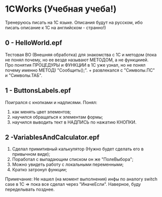 # 1CWorks (Учебная учеба!)
Тренеруюсь писать на 1С языке. Описания будут на русском, ибо писать описание к 1С  на английском - странно!)

0 - HelloWorld.epf
--------------------
  Тестовая ВО (Внешняя обработка) для знакомства с 1C и методом (пока не понял почему, но ее везде называют МЕТОДОМ, а не функциией. 
Про понятия ПРОЦЕДУРЫ и ФУНКЦИИ в 1С уже узнал, но не понял почему именно МЕТОД) "Сообщить();". + развлекался с "Символы.ПС" и "Символы.ТАБ". 

1 - ButtonsLabels.epf
---------------------
Поигрался с кнопками и надписями. Понял:
1. как менять цвет элементов;
2. научился обращаться к элементам формы;
3. научился выводить тект в НАДПИСЬ по нажатию КНОПКИ.

2 -VariablesAndCalculator.epf
---------------------
1. Сделал примитивный калькулятор (Нужно будет сделать его в привычном виде);
2. Поработал с выпадающим списком он же "ПолеВыбора";
3. Можно увидеть работу с локальными переменными;
4. Кратко затронул функции;

Примечание:
Не нашел (на момент выполнения) инфы по аналогу switch case в 1С => пока все сделал через "ИначеЕсли". Наверное, буду переделывать позднее.



